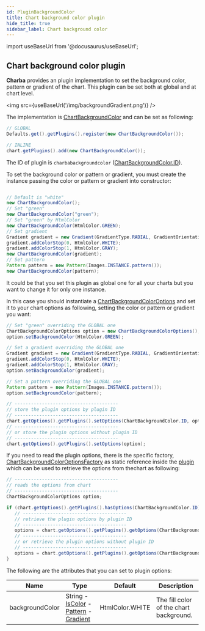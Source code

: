 ```yaml
---
id: PluginBackgroundColor
title: Chart background color plugin
hide_title: true
sidebar_label: Chart background color
---
```

import useBaseUrl from '@docusaurus/useBaseUrl';

## Chart background color plugin

**Charba** provides an plugin implementation to set the background color, pattern or gradient of the chart. This plugin can be set both at global and at chart level.

<img src={useBaseUrl('/img/backgroundGradient.png')} />

The implementation is [ChartBackgroundColor](http://www.pepstock.org/Charba/3.3/org/pepstock/charba/client/impl/plugins/ChartBackgroundColor.html) and can be set as following:

```java
// GLOBAL
Defaults.get().getPlugins().register(new ChartBackgroundColor());

// INLINE
chart.getPlugins().add(new ChartBackgroundColor());
```

The ID of plugin is `charbabackgroundcolor` ([ChartBackgroundColor.ID](http://www.pepstock.org/Charba/3.3/org/pepstock/charba/client/impl/plugins/ChartBackgroundColor.html#ID)).

To set the background color or pattern or gradient, you must create the instance passing the color or pattern or gradient into constructor:

```java

// Default is "white"
new ChartBackgroundColor();
// Set "green"
new ChartBackgroundColor("green");
// Set "green" by HtmlColor
new ChartBackgroundColor(HtmlColor.GREEN);
// Set gradient
Gradient gradient = new Gradient(GradientType.RADIAL, GradientOrientation.IN_OUT,  GradientScope.CANVAS);
gradient.addColorStop(0, HtmlColor.WHITE);
gradient.addColorStop(1, HtmlColor.GRAY);
new ChartBackgroundColor(gradient);
// Set pattern
Pattern pattern = new Pattern(Images.INSTANCE.pattern());
new ChartBackgroundColor(pattern);
```

It could be that you set this plugin as global one for all your charts but you want to change it for only one instance.

In this case you should instantiate a [ChartBackgroundColorOptions](http://www.pepstock.org/Charba/3.3/org/pepstock/charba/client/impl/plugins/ChartBackgroundColorOptions.html) and set it to your chart options as following, setting the color or pattern or gradient you want:

```java
// Set "green" overriding the GLOBAL one
ChartBackgroundColorOptions option = new ChartBackgroundColorOptions();
option.setBackgroundColor(HtmlColor.GREEN);

// Set a gradient overriding the GLOBAL one
Gradient gradient = new Gradient(GradientType.RADIAL, GradientOrientation.IN_OUT,  GradientScope.CANVAS);
gradient.addColorStop(0, HtmlColor.WHITE);
gradient.addColorStop(1, HtmlColor.GRAY);
option.setBackgroundColor(gradient);

// Set a pattern overriding the GLOBAL one
Pattern pattern = new Pattern(Images.INSTANCE.pattern());
option.setBackgroundColor(pattern);

// --------------------------------------
// store the plugin options by plugin ID
// --------------------------------------
chart.getOptions().getPlugins().setOptions(ChartBackgroundColor.ID, option);
// --------------------------------------
// or store the plugin options without plugin ID
// --------------------------------------
chart.getOptions().getPlugins().setOptions(option);
```

If you need to read the plugin options, there is the specific factory, [ChartBackgroundColorOptionsFactory](http://www.pepstock.org/Charba/3.3/org/pepstock/charba/client/impl/plugins/ChartBackgroundColorOptionsFactory.html) as static reference inside the [plugin](http://www.pepstock.org/Charba/3.3/org/pepstock/charba/client/impl/plugins/ChartBackgroundColor.html) which can be used to retrieve the options from thechart as following:

```java
// --------------------------------------
// reads the options from chart
// --------------------------------------
ChartBackgroundColorOptions option;

if (chart.getOptions().getPlugins().hasOptions(ChartBackgroundColor.ID)){
   // --------------------------------------
   // retrieve the plugin options by plugin ID
   // --------------------------------------
   options = chart.getOptions().getPlugins().getOptions(ChartBackgroundColor.ID, ChartBackgroundColor.FACTORY);
   // --------------------------------------
   // or retrieve the plugin options without plugin ID
   // --------------------------------------
   options = chart.getOptions().getPlugins().getOptions(ChartBackgroundColor.FACTORY);
}
```

The following are the attributes that you can set to plugin options:

| Name | Type | Default | Description
| ---- | ---- | ------- | -----------
| backgroundColor | String - [IsColor](http://www.pepstock.org/Charba/3.3/org/pepstock/charba/client/colors/IsColor.html) - [Pattern](http://www.pepstock.org/Charba/3.3/org/pepstock/charba/client/colors/Pattern.html) - [Gradient](http://www.pepstock.org/Charba/3.3/org/pepstock/charba/client/colors/Gradient.html) | HtmlColor.WHITE | The fill color of the chart background. 
